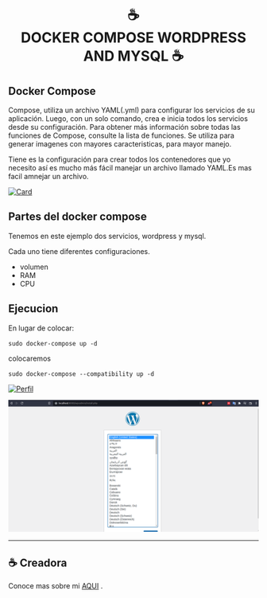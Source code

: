 <h1 align="center">
☕ <br>DOCKER COMPOSE WORDPRESS AND MYSQL ☕ 
</h1>

## Docker Compose
Compose, utiliza un archivo YAML(.yml) para configurar los servicios de su aplicación. Luego, con un solo comando, crea e inicia todos los servicios desde su configuración. Para obtener más información sobre todas las funciones de Compose, consulte la lista de funciones. Se utiliza para generar imagenes con mayores caracteristicas, para mayor manejo.

Tiene es la configuración para crear
todos los contenedores que yo necesito
así es mucho más fácil manejar un
archivo llamado YAML.Es mas facil amnejar un archivo.

[![Card](https://img.shields.io/badge/FUNCIONES%20-%23323330.svg?&style=for-the-badge&logo=cards%20estrelas&logoColor=black&color=FFB800)](https://docs.docker.com/compose/#features)

## Partes del docker compose
 Tenemos en este ejemplo dos servicios, wordpress y mysql.

 Cada uno tiene diferentes configuraciones.
 * volumen
 * RAM
 * CPU

 ## Ejecucion
 En lugar de colocar:

 ```
 sudo docker-compose up -d
 ```
 colocaremos

  ```
 sudo docker-compose --compatibility up -d
 ```

 
[![Perfil](https://img.shields.io/badge/LINK%20DE%20LA%20IMAGEN%20-%23323330.svg?&style=for-the-badge&logo=perfil&logoColor=black&color=F745B5)](https://localhost:8000/)


![Image text](https://github.com/ElizabethYasmin/DockerCompose/blob/yasmin/WMYSQL.png)



---

## ☕ Creadora

Conoce mas sobre mi [AQUI](https://github.com/ElizabethYasmin) .<br>
